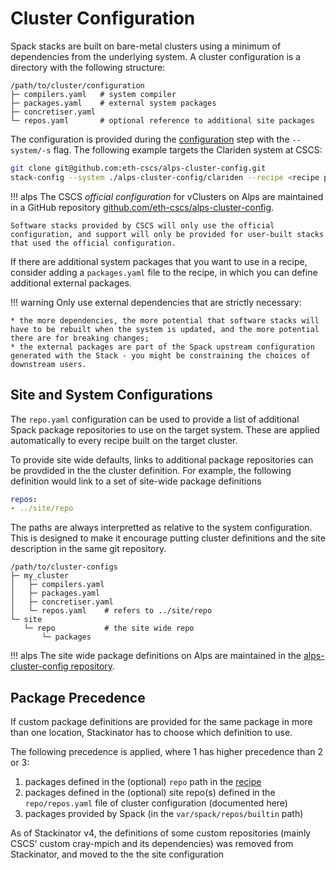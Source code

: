 # Cluster Configuration

Spack stacks are built on bare-metal clusters using a minimum of dependencies from the underlying system.
A cluster configuration is a directory with the following structure:

```
/path/to/cluster/configuration
├─ compilers.yaml   # system compiler
├─ packages.yaml    # external system packages
├─ concretiser.yaml
└─ repos.yaml       # optional reference to additional site packages
```

The configuration is provided during the [configuration](configuring.md) step with the `--system/-s` flag.
The following example targets the Clariden system at CSCS:

```bash
git clone git@github.com:eth-cscs/alps-cluster-config.git
stack-config --system ./alps-cluster-config/clariden --recipe <recipe path> --build <build path>
```

!!! alps
    The CSCS _official configuration_ for vClusters on Alps are maintained in a GitHub repository [github.com/eth-cscs/alps-cluster-config](https://github.com/eth-cscs/alps-cluster-config).

    Software stacks provided by CSCS will only use the official configuration, and support will only be provided for user-built stacks that used the official configuration.

If there are additional system packages that you want to use in a recipe, consider adding a `packages.yaml` file to the recipe, in which you can define additional external packages.

!!! warning
    Only use external dependencies that are strictly necessary:

    * the more dependencies, the more potential that software stacks will have to be rebuilt when the system is updated, and the more potential there are for breaking changes;
    * the external packages are part of the Spack upstream configuration generated with the Stack - you might be constraining the choices of downstream users.

## Site and System Configurations

The `repo.yaml` configuration can be used to provide a list of additional Spack package repositories to use on the target system.
These are applied automatically to every recipe built on the target cluster.

To provide site wide defaults, links to additional package repositories can be provdided in the the cluster definition.
For example, the following definition would link to a set of site-wide package definitions

```yaml
repos:
- ../site/repo
```

The paths are always interpretted as relative to the system configuration.
This is designed to make it encourage putting cluster definitions and the site description in the same git repository.

```
/path/to/cluster-configs
├─ my_cluster
│   ├─ compilers.yaml
│   ├─ packages.yaml
│   ├─ concretiser.yaml
│   └─ repos.yaml    # refers to ../site/repo
└─ site
   └─ repo           # the site wide repo
       └─ packages
```

!!! alps
    The site wide package definitions on Alps are maintained in the [alps-cluster-config repository](https://github.com/eth-cscs/alps-cluster-config/tree/master/site/repo).

## Package Precedence

If custom package definitions are provided for the same package in more than one location, Stackinator has to choose which definition to use.

The following precedence is applied, where 1 has higher precedence than 2 or 3:

1. packages defined in the (optional) `repo` path in the [recipe](recipes.md#custom-spack-packages)
2. packages defined in the (optional) site repo(s) defined in the `repo/repos.yaml` file of cluster configuration (documented here)
3. packages provided by Spack (in the `var/spack/repos/builtin` path)

As of Stackinator v4, the definitions of some custom repositories (mainly CSCS' custom cray-mpich and its dependencies) was removed from Stackinator, and moved to the the site configuration
